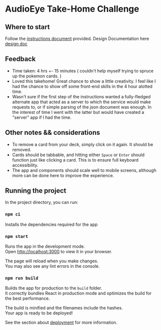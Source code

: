 # AudioEye Take-Home Challenge
## Where to start

Follow the [instructions document](./INSTRUCTIONS.md) provided.
Design Documentation here [design doc](./DESIGN_DOCUMENTATION.md)

## Feedback

- Time taken: 4 hrs +- 15 minutes ( couldn't help myself trying to spruce up the pokemon cards. )
- Loved this takehome! Great chance to show a little creativity. I feel like I had the chance to show off some front-end skills in the 4 hour alotted time. 
- Wasn't sure if the first step of the instructions wanted a fully-fledged alternate app that acted as a server to which the service would make requests to, or if simple parsing of the json document was enough. In the interest of time I went with the latter but would have created a "server" app if I had the time.

## Other notes && considerations

- To remove a card from your deck, simply click on it again. It should be removed.
- Cards should be tabbable, and hitting either `Space` or `Enter` should function just like clicking a card. This is to ensure full keyboard accessibility. 
- The app and components should scale well to mobile screens, although more can be done here to improve the experience.

## Running the project

In the project directory, you can run:

### `npm ci`

Installs the dependencies required for the app

### `npm start`

Runs the app in the development mode.\
Open [http://localhost:3000](http://localhost:3000) to view it in your browser.

The page will reload when you make changes.\
You may also see any lint errors in the console.

### `npm run build`

Builds the app for production to the `build` folder.\
It correctly bundles React in production mode and optimizes the build for the best performance.

The build is minified and the filenames include the hashes.\
Your app is ready to be deployed!

See the section about [deployment](https://facebook.github.io/create-react-app/docs/deployment) for more information.

